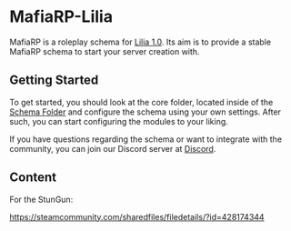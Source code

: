 # MafiaRP-Lilia
 
MafiaRP is a roleplay schema for [Lilia 1.0](https://github.com/bleonheart/Lilia). Its aim is to provide a stable MafiaRP schema to start your server creation with.

## Getting Started

To get started, you should look at the core folder, located inside of the [Schema Folder](https://github.com/bleonheart/MafiaRP-Lilia/tree/main/gamemodes/mafiarp/schema) and configure the schema using your own settings. After such, you can start configuring the modules to your liking.

If you have questions regarding the schema or want to integrate with the community, you can join our Discord server at [Discord](https://discord.gg/RTcVq92HsH).

## Content

For the StunGun:

https://steamcommunity.com/sharedfiles/filedetails/?id=428174344
